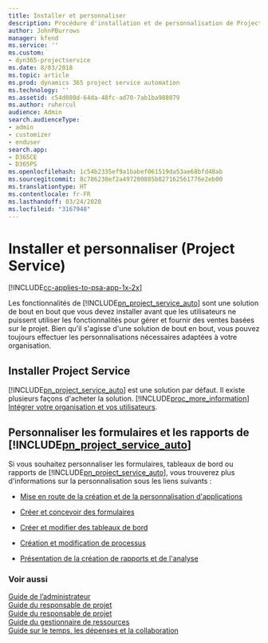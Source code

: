 ```yaml
---
title: Installer et personnaliser
description: Procédure d'installation et de personnalisation de Project Service
author: JohnPBurrows
manager: kfend
ms.service: ''
ms.custom:
- dyn365-projectservice
ms.date: 8/03/2018
ms.topic: article
ms.prod: dynamics 365 project service automation
ms.technology: ''
ms.assetid: c54d080d-64da-48fc-ad70-7ab1ba988079
ms.author: ruhercul
audience: Admin
search.audienceType:
- admin
- customizer
- enduser
search.app:
- D365CE
- D365PS
ms.openlocfilehash: 1c54b2335ef9a1babef061519da53ae68bfd48ab
ms.sourcegitcommit: 8c786230ef2a497280885b827162561776e2eb00
ms.translationtype: HT
ms.contentlocale: fr-FR
ms.lasthandoff: 03/24/2020
ms.locfileid: "3167948"
---
```

# <a name="install-and-customize-project-service"></a>Installer et personnaliser (Project Service)

[!INCLUDE[cc-applies-to-psa-app-1x-2x](../includes/cc-applies-to-psa-app-1x-2x.md)]

Les fonctionnalités de [!INCLUDE[pn_project_service_auto](../includes/pn-project-service-auto.md)] sont une solution de bout en bout que vous devez installer avant que les utilisateurs ne puissent utiliser les fonctionnalités pour gérer et fournir des ventes basées sur le projet. Bien qu'il s'agisse d'une solution de bout en bout, vous pouvez toujours effectuer les personnalisations nécessaires adaptées à votre organisation.  
<!-- TODO: I expect to find the information on how to get and install this here. Please find that and add it here. Same for Project Service.--> 
  
## <a name="install-project-service"></a>Installer Project Service  
 [!INCLUDE[pn_project_service_auto](../includes/pn-project-service-auto.md)] est une solution par défaut. Il existe plusieurs façons d'acheter la solution. [!INCLUDE[proc_more_information](../includes/proc-more-information.md)] [Intégrer votre organisation et vos utilisateurs](../admin/onboard-your-organization-and-users-to-dynamics-365-online.md).  
  
## <a name="customize-pn_project_service_auto-forms-and-reports"></a>Personnaliser les formulaires et les rapports de [!INCLUDE[pn_project_service_auto](../includes/pn-project-service-auto.md)]  
 Si vous souhaitez personnaliser les formulaires, tableaux de bord ou rapports de [!INCLUDE[pn_project_service_auto](../includes/pn-project-service-auto.md)], vous trouverez plus d'informations sur la personnalisation sous les liens suivants :  
  
- [Mise en route de la création et de la personnalisation d'applications](../customize/getting-started-customization.md)  
  
- [Créer et concevoir des formulaires](../customize/create-design-forms.md)  
  
- [Créer et modifier des tableaux de bord](../customize/create-edit-dashboards.md)  
  
- [Création et modification de processus](../customize/guide-staff-through-common-tasks-processes.md)  
  
- [Présentation de la création de rapports et de l'analyse](../analytics/reporting-analytics-with-dynamics-365.md)  
  
### <a name="see-also"></a>Voir aussi  
 [Guide de l’administrateur](../project-service/admin-guide.md)   
 [Guide du responsable de projet](../project-service/account-manager-guide.md)   
 [Guide du responsable de projet](../project-service/project-manager-guide.md)   
 [Guide du gestionnaire de ressources](../project-service/resource-manager-guide.md)   
 [Guide sur le temps, les dépenses et la collaboration](../project-service/time-expense-collaboration-guide.md)
